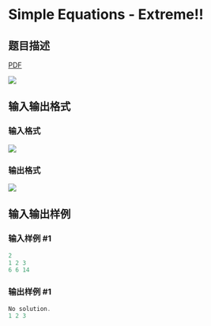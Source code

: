 # Simple Equations - Extreme!!

## 题目描述

[problemUrl]: https://uva.onlinejudge.org/index.php?option=com_onlinejudge&Itemid=8&category=27&page=show_problem&problem=2618

[PDF](https://uva.onlinejudge.org/external/115/p11571.pdf)

![](https://cdn.luogu.com.cn/upload/vjudge_pic/UVA11571/eccf3f555db6c1fd99c900f158321c87c25d1dff.png)

## 输入输出格式

### 输入格式

![](https://cdn.luogu.com.cn/upload/vjudge_pic/UVA11571/3629f6163db45111106e007d4798b1d27b7c089f.png)

### 输出格式

![](https://cdn.luogu.com.cn/upload/vjudge_pic/UVA11571/73b58a30270ed0ac181a37b17d2ac817af7c9a0c.png)

## 输入输出样例

### 输入样例 #1

```cpp
2
1 2 3
6 6 14
```


### 输出样例 #1

```cpp
No solution.
1 2 3
```



